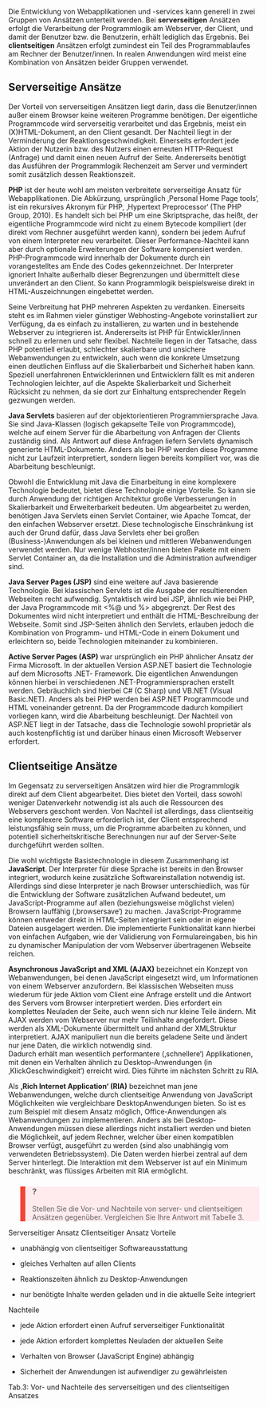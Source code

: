 <!-- filename: 04_Einfuehrung_in_die_Applikationsentwicklung_fuer_das_Web.md -->
<!-- title: Einführung in die Applikationsentwicklung für das Web -->

Die Entwicklung von Webapplikationen und -services kann generell in zwei Gruppen von Ansätzen unterteilt werden. Bei **serverseitigen** Ansätzen erfolgt die Verarbeitung der Programmlogik am Webserver, der Client, und damit der Benutzer bzw. die Benutzerin, erhält lediglich das Ergebnis. Bei **clientseitigen** Ansätzen erfolgt zumindest ein Teil des Programmablaufes am Rechner der Benutzer/innen. In realen Anwendungen wird meist eine Kombination von Ansätzen beider Gruppen verwendet.

## Serverseitige Ansätze

Der Vorteil von serverseitigen Ansätzen liegt darin, dass die Benutzer/innen außer einem Browser keine weiteren Programme benötigen. Der eigentliche Programmcode wird serverseitig verarbeitet und das Ergebnis, meist ein (X)HTML-Dokument, an den Client gesandt. Der Nachteil liegt in der Verminderung der Reaktionsgeschwindigkeit. Einerseits erfordert jede Aktion der Nutzerin bzw. des Nutzers einen erneuten HTTP-Request (Anfrage) und damit einen neuen Aufruf der Seite. Andererseits benötigt das Ausführen der Programmlogik Rechenzeit am Server und vermindert somit zusätzlich dessen Reaktionszeit.

**PHP** ist der heute wohl am meisten verbreitete serverseitige Ansatz für Webapplikationen. Die Abkürzung, ursprünglich ‚Personal Home Page tools‘, ist ein rekursives Akronym für PHP, ‚Hypertext Preprocessor‘ (The PHP Group, 2010). Es handelt sich bei PHP um eine Skriptsprache, das heißt, der eigentliche Programmcode wird nicht zu einem Bytecode kompiliert (der direkt vom Rechner ausgeführt werden kann), sondern bei jedem Aufruf von einem Interpreter neu verarbeitet. Dieser Performance-Nachteil kann aber durch optionale Erweiterungen der Software kompensiert werden. PHP-Programmcode wird innerhalb der Dokumente durch ein vorangestelltes am Ende des Codes gekennzeichnet. Der Interpreter ignoriert Inhalte außerhalb dieser Begrenzungen und übermittelt diese unverändert an den Client. So kann Programmlogik beispielsweise direkt in HTML-Auszeichnungen eingebettet werden.

Seine Verbreitung hat PHP mehreren Aspekten zu verdanken. Einerseits steht es im Rahmen vieler günstiger Webhosting-Angebote vorinstalliert zur Verfügung, da es einfach zu installieren, zu warten und in bestehende Webserver zu integrieren ist. Andererseits ist PHP für Entwickler/innen schnell zu erlernen und sehr flexibel. Nachteile liegen in der Tatsache, dass PHP potentiell erlaubt, schlechter skalierbare und unsichere Webanwendungen zu entwickeln, auch wenn die konkrete Umsetzung einen deutlichen Einfluss auf die Skalierbarbeit und Sicherheit haben kann. Speziell unerfahrenen Entwicklerinnen und Entwicklern fällt es mit anderen Technologien leichter, auf die Aspekte Skalierbarkeit und Sicherheit Rücksicht zu nehmen, da sie dort zur Einhaltung entsprechender Regeln gezwungen werden.

**Java Servlets** basieren auf der objektorientieren Programmiersprache Java. Sie sind Java-Klassen (logisch gekapselte Teile von Programmcode), welche auf einem Server für die Abarbeitung von Anfragen der Clients zuständig sind. Als Antwort auf diese Anfragen liefern Servlets dynamisch generierte HTML-Dokumente. Anders als bei PHP werden diese Programme nicht zur Laufzeit interpretiert, sondern liegen bereits kompiliert vor, was die Abarbeitung beschleunigt.

Obwohl die Entwicklung mit Java die Einarbeitung in eine komplexere Technologie bedeutet, bietet diese Technologie einige Vorteile. So kann sie durch Anwendung der richtigen Architektur große Verbesserungen in Skalierbarkeit und Erweiterbarkeit bedeuten. Um abgearbeitet zu werden, benötigen Java Servlets einen Servlet Container, wie Apache Tomcat, der den einfachen Webserver ersetzt. Diese technologische Einschränkung ist auch der Grund dafür, dass Java Servlets eher bei großen (Business-)Anwendungen als bei kleinen und mittleren Webanwendungen verwendet werden. Nur wenige Webhoster/innen bieten Pakete mit einem Servlet Container an, da die Installation und die Administration aufwendiger sind.

**Java Server Pages (JSP)** sind eine weitere auf Java basierende Technologie. Bei klassischen Servlets ist die Ausgabe der resultierenden Webseiten recht aufwendig. Syntaktisch wird bei JSP, ähnlich wie bei PHP, der Java Programmcode mit &lt;%@ und %&gt; abgegrenzt. Der Rest des Dokumentes wird nicht interpretiert und enthält die HTML-Beschreibung der Webseite. Somit sind JSP-Seiten ähnlich den Servlets, erlauben jedoch die Kombination von Programm- und HTML-Code in einem Dokument und erleichtern so, beide Technologien miteinander zu kombinieren.

**Active Server Pages (ASP)** war ursprünglich ein PHP ähnlicher Ansatz der Firma Microsoft. In der aktuellen Version ASP.NET basiert die Technologie auf dem Microsofts .NET- Framework. Die eigentlichen Anwendungen können hierbei in verschiedenen .NET-Programmiersprachen erstellt werden. Gebräuchlich sind hierbei C# (C Sharp) und VB.NET (Visual Basic.NET). Anders als bei PHP werden bei ASP.NET Programmcode und HTML voneinander getrennt. Da der Programmcode dadurch kompiliert vorliegen kann, wird die Abarbeitung beschleunigt. Der Nachteil von ASP.NET liegt in der Tatsache, dass die Technologie sowohl proprietär als auch kostenpflichtig ist und darüber hinaus einen Microsoft Webserver erfordert.

## Clientseitige Ansätze

Im Gegensatz zu serverseitigen Ansätzen wird hier die Programmlogik direkt auf dem Client abgearbeitet. Dies bietet den Vorteil, dass sowohl weniger Datenverkehr notwendig ist als auch die Ressourcen des Webservers geschont werden. Von Nachteil ist allerdings, dass clientseitig eine komplexere Software erforderlich ist, der Client entsprechend leistungsfähig sein muss, um die Programme abarbeiten zu können, und potentiell sicherheitskritische Berechnungen nur auf der Server-Seite durchgeführt werden sollten.

Die wohl wichtigste Basistechnologie in diesem Zusammenhang ist **JavaScript**. Der Interpreter für diese Sprache ist bereits in den Browser integriert, wodurch keine zusätzliche Softwareinstallation notwendig ist. Allerdings sind diese Interpreter je nach Browser unterschiedlich, was für die Entwicklung der Software zusätzlichen Aufwand bedeutet, um JavaScript-Programme auf allen (beziehungsweise möglichst vielen) Browsern lauffähig (‚browsersave‘) zu machen. JavaScript-Programme können entweder direkt in HTML-Seiten integriert sein oder in eigene Dateien ausgelagert werden. Die implementierte Funktionalität kann hierbei von einfachen Aufgaben, wie der Validierung von Formulareingaben, bis hin zu dynamischer Manipulation der vom Webserver übertragenen Webseite reichen.

**Asynchronous JavaScript and XML (AJAX)** bezeichnet ein Konzept von Webanwendungen, bei denen JavaScript eingesetzt wird, um Informationen von einem Webserver anzufordern. Bei klassischen Webseiten muss wiederum für jede Aktion vom Client eine Anfrage erstellt und die Antwort des Servers vom Browser interpretiert werden. Dies erfordert ein komplettes Neuladen der Seite, auch wenn sich nur kleine Teile ändern. Mit AJAX werden vom Webserver nur mehr Teilinhalte angefordert. Diese werden als XML-Dokumente übermittelt und anhand der XMLStruktur interpretiert. AJAX manipuliert nun die bereits geladene Seite und ändert nur jene Daten, die wirklich notwendig sind.  
Dadurch erhält man wesentlich performantere (‚schnellere‘) Applikationen, mit denen ein Verhalten ähnlich zu Desktop-Anwendungen (in ‚KlickGeschwindigkeit‘) erreicht wird. Dies führte im nächsten Schritt zu RIA.

Als **‚Rich Internet Application‘ (RIA)** bezeichnet man jene Webanwendungen, welche durch clientseitige Anwendung von JavaScript Möglichkeiten wie vergleichbare DesktopAnwendungen bieten. So ist es zum Beispiel mit diesem Ansatz möglich, Office-Anwendungen als Webanwendungen zu implementieren. Anders als bei Desktop-Anwendungen müssen diese allerdings nicht installiert werden und bieten die Möglichkeit, auf jedem Rechner, welcher über einen kompatiblen Browser verfügt, ausgeführt zu werden (sind also unabhängig vom verwendeten Betriebssystem). Die Daten werden hierbei zentral auf dem Server hinterlegt. Die Interaktion mit dem Webserver ist auf ein Minimum beschränkt, was flüssiges Arbeiten mit RIA ermöglicht.

<blockquote style="background: #FFEBEE; border-left: 10px solid #F44336">

### ?

Stellen Sie die Vor- und Nachteile von server- und clientseitigen Ansätzen gegenüber. Vergleichen Sie Ihre Antwort mit Tabelle 3.

</blockquote>

Serverseitiger Ansatz Clientseitiger Ansatz Vorteile

- unabhängig von clientseitiger Softwareausstattung
- gleiches Verhalten auf allen Clients

- Reaktionszeiten ähnlich zu Desktop-Anwendungen
- nur benötigte Inhalte werden geladen und in die aktuelle Seite integriert

Nachteile

- jede Aktion erfordert einen Aufruf serverseitiger Funktionalität
- jede Aktion erfordert komplettes Neuladen der aktuellen Seite

- Verhalten von Browser (JavaScript Engine) abhängig
- Sicherheit der Anwendungen ist aufwendiger zu gewährleisten

</blockquote>

Tab.3: Vor- und Nachteile des serverseitigen und des clientseitigen Ansatzes
